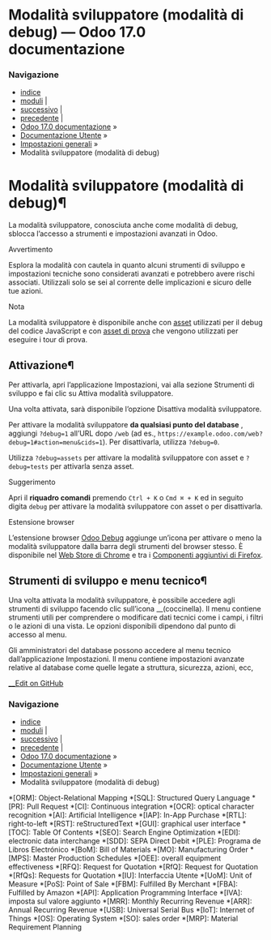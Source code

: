 # Modalità sviluppatore (modalità di debug) — Odoo 17.0 documentazione

### Navigazione

  * [indice](../../genindex.html "Indice generale")
  * [moduli](../../py-modindex.html "Indice del modulo Python") |
  * [successivo](../../administration.html "Gestire i database") |
  * [precedente](integrations/google_translate.html "Google Traduttore") |
  * [Odoo 17.0 documentazione](../../index-2.html) »
  * [Documentazione Utente](../../applications.html) »
  * [Impostazioni generali](../general.html) »
  * Modalità sviluppatore (modalità di debug)



# Modalità sviluppatore (modalità di debug)¶

La modalità sviluppatore, conosciuta anche come modalità di debug, sblocca l’accesso a strumenti e impostazioni avanzati in Odoo.

Avvertimento

Esplora la modalità con cautela in quanto alcuni strumenti di sviluppo e impostazioni tecniche sono considerati avanzati e potrebbero avere rischi associati. Utilizzali solo se sei al corrente delle implicazioni e sicuro delle tue azioni.

Nota

La modalità sviluppatore è disponibile anche con [asset](../../developer/reference/frontend/framework_overview.html#frontend-framework-assets-debug-mode) utilizzati per il debug del codice JavaScript e con [asset di prova](../../developer/reference/frontend/framework_overview.html#frontend-framework-tests-debug-mode) che vengono utilizzati per eseguire i tour di prova.

## Attivazione¶

Per attivarla, apri l’applicazione Impostazioni, vai alla sezione Strumenti di sviluppo e fai clic su Attiva modalità sviluppatore.

Una volta attivata, sarà disponibile l’opzione Disattiva modalità sviluppatore.

Per attivare la modalità sviluppatore **da qualsiasi punto del database** , aggiungi `?debug=1` all’URL dopo `/web` (ad es., `https://example.odoo.com/web?debug=1#action=menu&cids=1`). Per disattivarla, utilizza `?debug=0`.

Utilizza `?debug=assets` per attivare la modalità sviluppatore con asset e `?debug=tests` per attivarla senza asset.

Suggerimento

Apri il **riquadro comandi** premendo `Ctrl + K` o `Cmd ⌘ + K` ed in seguito digita `debug` per attivare la modalità sviluppatore con asset o per disattivarla.

Estensione browser

L’estensione browser [Odoo Debug](https://github.com/Droggol/OdooDebug) aggiunge un’icona per attivare o meno la modalità sviluppatore dalla barra degli strumenti del browser stesso. È disponibile nel [Web Store di Chrome](https://chromewebstore.google.com/detail/odoo-debug/hmdmhilocobgohohpdpolmibjklfgkbi) e tra i [Componenti aggiuntivi di Firefox](https://addons.mozilla.org/firefox/addon/odoo-debug/).

## Strumenti di sviluppo e menu tecnico¶

Una volta attivata la modalità sviluppatore, è possibile accedere agli strumenti di sviluppo facendo clic sull’icona __(coccinella). Il menu contiene strumenti utili per comprendere o modificare dati tecnici come i campi, i filtri o le azioni di una vista. Le opzioni disponibili dipendono dal punto di accesso al menu.

Gli amministratori del database possono accedere al menu tecnico dall’applicazione Impostazioni. Il menu contiene impostazioni avanzate relative al database come quelle legate a struttura, sicurezza, azioni, ecc,

[ __Edit on GitHub](https://github.com/odoo/documentation/edit/17.0/content/applications/general/developer_mode.rst)

### Navigazione

  * [indice](../../genindex.html "Indice generale")
  * [moduli](../../py-modindex.html "Indice del modulo Python") |
  * [successivo](../../administration.html "Gestire i database") |
  * [precedente](integrations/google_translate.html "Google Traduttore") |
  * [Odoo 17.0 documentazione](../../index-2.html) »
  * [Documentazione Utente](../../applications.html) »
  * [Impostazioni generali](../general.html) »
  * Modalità sviluppatore (modalità di debug)


  *[ORM]: Object-Relational Mapping
  *[SQL]: Structured Query Language
  *[PR]: Pull Request
  *[CI]: Continuous integration
  *[OCR]: optical character recognition
  *[AI]: Artificial Intelligence
  *[IAP]: In-App Purchase
  *[RTL]: right-to-left
  *[RST]: reStructuredText
  *[GUI]: graphical user interface
  *[TOC]: Table Of Contents
  *[SEO]: Search Engine Optimization
  *[EDI]: electronic data interchange
  *[SDD]: SEPA Direct Debit
  *[PLE]: Programa de Libros Electrónico
  *[BoM]: Bill of Materials
  *[MO]: Manufacturing Order
  *[MPS]: Master Production Schedules
  *[OEE]: overall equipment effectiveness
  *[RFQ]: Request for Quotation
  *[RfQ]: Request for Quotation
  *[RfQs]: Requests for Quotation
  *[IU]: Interfaccia Utente
  *[UoM]: Unit of Measure
  *[PoS]: Point of Sale
  *[FBM]: Fulfilled By Merchant
  *[FBA]: Fulfilled by Amazon
  *[API]: Application Programming Interface
  *[IVA]: imposta sul valore aggiunto
  *[MRR]: Monthly Recurring Revenue
  *[ARR]: Annual Recurring Revenue
  *[USB]: Universal Serial Bus
  *[IoT]: Internet of Things
  *[OS]: Operating System
  *[SO]: sales order
  *[MRP]: Material Requirement Planning
